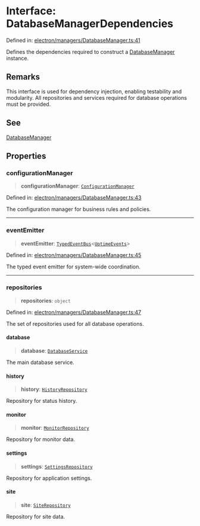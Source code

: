 # Interface: DatabaseManagerDependencies

Defined in: [electron/managers/DatabaseManager.ts:41](https://github.com/Nick2bad4u/Uptime-Watcher/blob/8a1973382d5fe14c52996ecda381894eb7ecd4a6/electron/managers/DatabaseManager.ts#L41)

Defines the dependencies required to construct a [DatabaseManager](../classes/DatabaseManager.md) instance.

## Remarks

This interface is used for dependency injection, enabling testability and modularity. All repositories and services required for database operations must be provided.

## See

[DatabaseManager](../classes/DatabaseManager.md)

## Properties

### configurationManager

> **configurationManager**: [`ConfigurationManager`](../../ConfigurationManager/classes/ConfigurationManager.md)

Defined in: [electron/managers/DatabaseManager.ts:43](https://github.com/Nick2bad4u/Uptime-Watcher/blob/8a1973382d5fe14c52996ecda381894eb7ecd4a6/electron/managers/DatabaseManager.ts#L43)

The configuration manager for business rules and policies.

***

### eventEmitter

> **eventEmitter**: [`TypedEventBus`](../../../events/TypedEventBus/classes/TypedEventBus.md)\<[`UptimeEvents`](../../../events/eventTypes/interfaces/UptimeEvents.md)\>

Defined in: [electron/managers/DatabaseManager.ts:45](https://github.com/Nick2bad4u/Uptime-Watcher/blob/8a1973382d5fe14c52996ecda381894eb7ecd4a6/electron/managers/DatabaseManager.ts#L45)

The typed event emitter for system-wide coordination.

***

### repositories

> **repositories**: `object`

Defined in: [electron/managers/DatabaseManager.ts:47](https://github.com/Nick2bad4u/Uptime-Watcher/blob/8a1973382d5fe14c52996ecda381894eb7ecd4a6/electron/managers/DatabaseManager.ts#L47)

The set of repositories used for all database operations.

#### database

> **database**: [`DatabaseService`](../../../services/database/DatabaseService/classes/DatabaseService.md)

The main database service.

#### history

> **history**: [`HistoryRepository`](../../../services/database/HistoryRepository/classes/HistoryRepository.md)

Repository for status history.

#### monitor

> **monitor**: [`MonitorRepository`](../../../services/database/MonitorRepository/classes/MonitorRepository.md)

Repository for monitor data.

#### settings

> **settings**: [`SettingsRepository`](../../../services/database/SettingsRepository/classes/SettingsRepository.md)

Repository for application settings.

#### site

> **site**: [`SiteRepository`](../../../services/database/SiteRepository/classes/SiteRepository.md)

Repository for site data.
